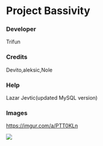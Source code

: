 # Project Bassivity

### Developer
  Trifun

### Credits
  Devito,aleksic,Nole

### Help
  Lazar Jevtic(updated MySQL version)

### Images
  https://imgur.com/a/PTT0KLn
  
<img src="https://i.imgur.com/eRzi2Jg.png">
